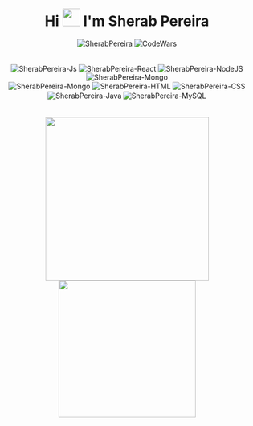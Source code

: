 <h1 align="center">Hi <img src="https://raw.githubusercontent.com/kaueMarques/kaueMarques/master/hi.gif" width="35"> I'm
    Sherab Pereira</h1>
<p align="center">
    <a href="https://github.com/SherabPereira">
        <img src="https://komarev.com/ghpvc/?username=SherabPereira&label=Profile%20views&color=0e75b6&style=flat" alt="SherabPereira" />
    </a>
    <a href="https://www.codewars.com/users/SherabPereira">    
        <img alt='CodeWars' src='https://www.codewars.com/users/SherabPereira/badges/micro' />
    </a>
</p>
<br>
<div align="center">
    <img align="center" alt="SherabPereira-Js"
        src="https://img.shields.io/badge/-JavaScript-f7df1e?logo=javascript&logoColor=black">
    <img align="center" alt="SherabPereira-React" 
        src="https://img.shields.io/badge/-ReactJs-20232A?logo=react&logoColor=61DAFB">
    <img align="center" alt="SherabPereira-NodeJS" 
        src="https://img.shields.io/badge/Node.js-43853D?logo=node.js&logoColor=white">
    <img align="center" alt="SherabPereira-Mongo" 
        src="https://img.shields.io/badge/MongoDB-4EA94B?logo=mongodb&logoColor=white">

</div>
<div align="center">
    <img align="center" alt="SherabPereira-Mongo" 
        src="https://img.shields.io/badge/Bootstrap-563D7C?logo=bootstrap&logoColor=white">
    <img align="center" alt="SherabPereira-HTML"
        src="https://img.shields.io/badge/CSS3-1572B6?logo=css3&logoColor=white">
    <img align="center" alt="SherabPereira-CSS"
        src="https://img.shields.io/badge/HTML5-E34F26?logo=html5&logoColor=white">
    <img align="center" alt="SherabPereira-Java"
        src="https://img.shields.io/badge/Java-ED8B00?logo=java&logoColor=white">
    <img align="center" alt="SherabPereira-MySQL"
        src="https://img.shields.io/badge/MySQL-005c83?logo=mysql&logoColor=white">
</div>
<br><br>

<div align="center">
<a href="https://github.com/SherabPereira">
    <img  width="325rem"
        src="https://github-readme-stats.vercel.app/api?username=SherabPereira&show_icons=true&locale=en&theme=dark" />
</a>
<a href="https://github.com/SherabPereira">
    <img  width="273rem"
        src="https://github-readme-stats.vercel.app/api/top-langs/?username=SherabPereira&layout=compact&langs_count=7&theme=dark" />
</a>
</div>


